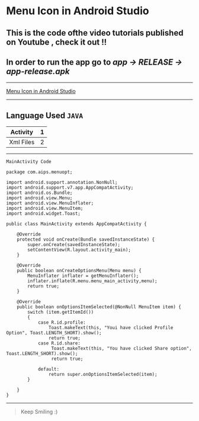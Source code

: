 # Menu Icon in Android Studio
 This is the code ofthe video tutorials published on Youtube , check it out !!
 ---
 
 In order to run the app go to _**app** -> **RELEASE** ->  **app-release.apk**_
 ---
 
 ***
 [Menu Icon in Android Studio](https://www.youtube.com/watch?v=BQxscqS29zQ "Crazy Indian Coder")
 ***
 
 **Language Used** ``JAVA``
 ---
 
 |Activity | 1 |
 |---|---|
 |Xml Files | 2 |

---
 
 
 ``MainActivity Code``
 
```
package com.aips.menuopt;

import android.support.annotation.NonNull;
import android.support.v7.app.AppCompatActivity;
import android.os.Bundle;
import android.view.Menu;
import android.view.MenuInflater;
import android.view.MenuItem;
import android.widget.Toast;

public class MainActivity extends AppCompatActivity {

    @Override
    protected void onCreate(Bundle savedInstanceState) {
        super.onCreate(savedInstanceState);
        setContentView(R.layout.activity_main);
    }

    @Override
    public boolean onCreateOptionsMenu(Menu menu) {
        MenuInflater inflater = getMenuInflater();
        inflater.inflate(R.menu.menu_main_activity,menu);
        return true;
    }

    @Override
    public boolean onOptionsItemSelected(@NonNull MenuItem item) {
        switch (item.getItemId())
        {
            case R.id.profile:
                Toast.makeText(this, "Youi have clicked Profile Option", Toast.LENGTH_SHORT).show();
                return true;
            case R.id.share:
                 Toast.makeText(this, "You have clicked Share option", Toast.LENGTH_SHORT).show();
                 return true;

            default:
                return super.onOptionsItemSelected(item);
        }

    }
}
```

---

>Keep Smiling :)
